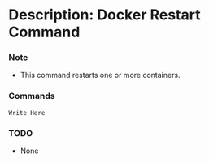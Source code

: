 # Description: Docker Restart Command

### Note
* This command restarts one or more containers.

### Commands
```
Write Here
```

### TODO
* None
